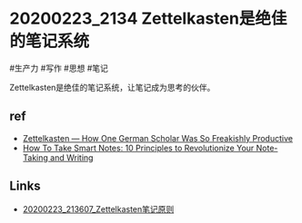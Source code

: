 # 20200223_2134 Zettelkasten是绝佳的笔记系统
#生产力 #写作 #思想 #笔记

Zettelkasten是绝佳的笔记系统，让笔记成为思考的伙伴。

## ref
- [Zettelkasten — How One German Scholar Was So Freakishly Productive](https://writingcooperative.com/zettelkasten-how-one-german-scholar-was-so-freakishly-productive-997e4e0ca125)
- [How To Take Smart Notes: 10 Principles to Revolutionize Your Note-Taking and Writing](https://praxis.fortelabs.co/how-to-take-smart-notes/)

## Links
- [20200223_213607_Zettelkasten笔记原则](20200223_213607_Zettelkasten笔记原则.md)
